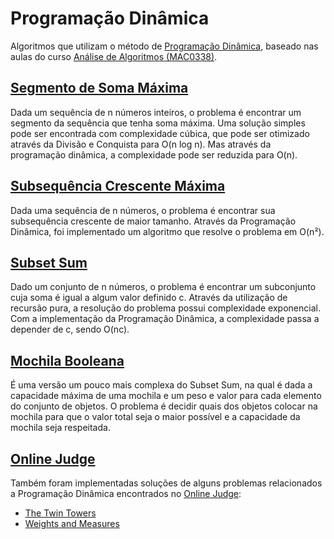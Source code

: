 # Programação Dinâmica

Algoritmos que utilizam o método de [Programação Dinâmica](https://pt.wikipedia.org/wiki/Programa%C3%A7%C3%A3o_din%C3%A2mica), baseado nas aulas do curso [Análise de Algoritmos (MAC0338)](https://www.ime.usp.br/~pf/analise_de_algoritmos/aulas/dynamic-programming.html).

## [Segmento de Soma Máxima](https://www.ime.usp.br/~pf/analise_de_algoritmos/aulas/max-sum-segment.html)

Dada um sequência de n números inteiros, o problema é encontrar um segmento da sequência que tenha soma máxima. Uma solução simples pode ser encontrada com complexidade cúbica, que pode ser otimizado através da Divisão e Conquista para O(n log n). Mas através da programação dinâmica, a complexidade pode ser reduzida para O(n).

## [Subsequência Crescente Máxima](https://www.ime.usp.br/~pf/analise_de_algoritmos/aulas/sscm.html)

Dada uma sequência de n números, o problema é encontrar sua subsequência crescente de maior tamanho. Através da Programação Dinâmica, foi implementado um algoritmo que resolve o problema em O(n²).

## [Subset Sum](https://www.ime.usp.br/~pf/analise_de_algoritmos/aulas/mochila-subsetsum.html)

Dado um conjunto de n números, o problema é encontrar um subconjunto cuja soma é igual a algum valor definido c. Através da utilização de recursão pura, a resolução do problema possui complexidade exponencial. Com a implementação da Programação Dinâmica, a complexidade passa a depender de c, sendo O(nc).

## [Mochila Booleana](https://www.ime.usp.br/~pf/analise_de_algoritmos/aulas/mochila-bool.html)

É uma versão um pouco mais complexa do Subset Sum, na qual é dada a capacidade máxima de uma mochila e um peso e valor para cada elemento do conjunto de objetos. O problema é decidir quais dos objetos colocar na mochila para que o valor total seja o maior possível e a capacidade da mochila seja respeitada.

## [Online Judge](https://onlinejudge.org/index.php)

Também foram implementadas soluções de alguns problemas relacionados a Programação Dinâmica encontrados no [Online Judge](https://onlinejudge.org/index.php):

- [The Twin Towers](https://onlinejudge.org/index.php?option=onlinejudge&Itemid=8&page=show_problem&problem=1007)
- [Weights and Measures](https://onlinejudge.org/index.php?option=com_onlinejudge&Itemid=8&page=show_problem&problem=1095)
